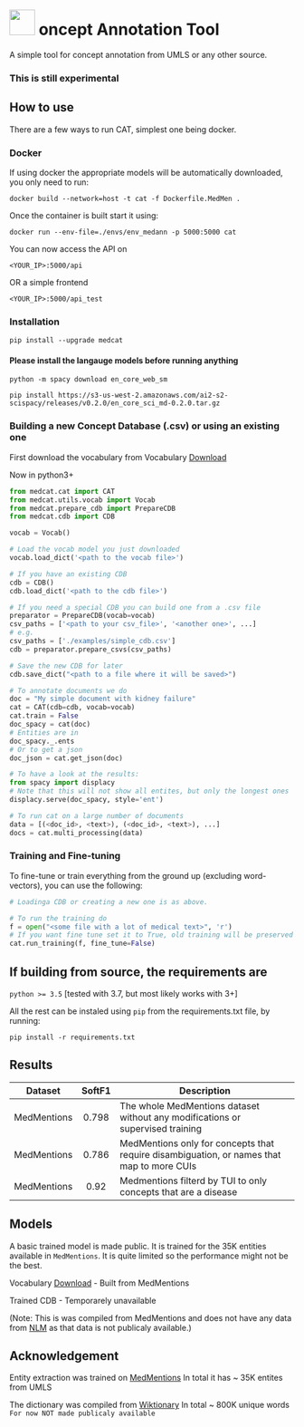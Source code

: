 # <img src="https://github.com/w-is-h/cat/blob/master/media/cat-logo.png" width=45> oncept Annotation Tool

A simple tool for concept annotation from UMLS or any other source.

### This is still experimental


## How to use
There are a few ways to run CAT, simplest one being docker.

### Docker
If using docker the appropriate models will be automatically downloaded, you only need to run:

`docker build --network=host -t cat -f Dockerfile.MedMen .`

Once the container is built start it using:

`docker run --env-file=./envs/env_medann -p 5000:5000 cat`

You can now access the API on

`<YOUR_IP>:5000/api`

OR a simple frontend

`<YOUR_IP>:5000/api_test`


### Installation
`pip install --upgrade medcat`

#### Please install the langauge models before running anything
`python -m spacy download en_core_web_sm`

`pip install https://s3-us-west-2.amazonaws.com/ai2-s2-scispacy/releases/v0.2.0/en_core_sci_md-0.2.0.tar.gz`


### Building a new Concept Database (.csv) or using an existing one
First download the vocabulary from Vocabulary [Download](https://s3-eu-west-1.amazonaws.com/zkcl/med_ann_norm_dict.dat)

Now in python3+ 
```python
from medcat.cat import CAT
from medcat.utils.vocab import Vocab
from medcat.prepare_cdb import PrepareCDB
from medcat.cdb import CDB 

vocab = Vocab()

# Load the vocab model you just downloaded
vocab.load_dict('<path to the vocab file>')

# If you have an existing CDB
cdb = CDB()
cdb.load_dict('<path to the cdb file>') 

# If you need a special CDB you can build one from a .csv file
preparator = PrepareCDB(vocab=vocab)
csv_paths = ['<path to your csv_file>', '<another one>', ...] 
# e.g.
csv_paths = ['./examples/simple_cdb.csv']
cdb = preparator.prepare_csvs(csv_paths)

# Save the new CDB for later
cdb.save_dict("<path to a file where it will be saved>")

# To annotate documents we do
doc = "My simple document with kidney failure"
cat = CAT(cdb=cdb, vocab=vocab)
cat.train = False
doc_spacy = cat(doc)
# Entities are in
doc_spacy._.ents
# Or to get a json
doc_json = cat.get_json(doc)

# To have a look at the results:
from spacy import displacy
# Note that this will not show all entites, but only the longest ones
displacy.serve(doc_spacy, style='ent')

# To run cat on a large number of documents
data = [(<doc_id>, <text>), (<doc_id>, <text>), ...]
docs = cat.multi_processing(data)
```

### Training and Fine-tuning
To fine-tune or train everything from the ground up (excluding word-vectors), you can use the following:
```python
# Loadinga CDB or creating a new one is as above.

# To run the training do
f = open("<some file with a lot of medical text>", 'r')
# If you want fine tune set it to True, old training will be preserved
cat.run_training(f, fine_tune=False)
```


## If building from source, the requirements are
`python >= 3.5` [tested with 3.7, but most likely works with 3+]

All the rest can be instaled using `pip` from the requirements.txt file, by running:

`pip install -r requirements.txt`


## Results

| Dataset | SoftF1 | Description |
| --- | :---: | --- |
| MedMentions | 0.798 | The whole MedMentions dataset without any modifications or supervised training |
| MedMentions | 0.786 | MedMentions only for concepts that require disambiguation, or names that map to more CUIs |
| MedMentions | 0.92 | Medmentions filterd by TUI to only concepts that are a disease |


## Models
A basic trained model is made public. It is trained for the 35K entities available in `MedMentions`. It is quite limited
so the performance might not be the best.

Vocabulary [Download](https://s3-eu-west-1.amazonaws.com/zkcl/med_ann_norm_dict.dat) - Built from MedMentions

Trained CDB - Temporarely unavailable

(Note: This is was compiled from MedMentions and does not have any data from [NLM](https://www.nlm.nih.gov/research/umls/) as
that data is not publicaly available.)


## Acknowledgement
Entity extraction was trained on [MedMentions](https://github.com/chanzuckerberg/MedMentions) In total it has ~ 35K entites from UMLS

The dictionary was compiled from [Wiktionary](https://en.wiktionary.org/wiki/Wiktionary:Main_Page) In total ~ 800K unique words `For now NOT made publicaly available`
